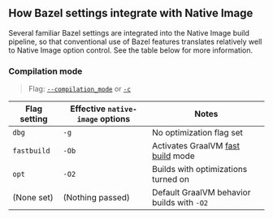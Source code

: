 ## How Bazel settings integrate with Native Image

Several familiar Bazel settings are integrated into the Native Image build pipeline, so that conventional use of Bazel
features translates relatively well to Native Image option control. See the table below for more information.

### Compilation mode

> Flag: [`--compilation_mode`][1] or [`-c`][1]

| **Flag setting** | **Effective `native-image` options** | **Notes**                                  |
| ---------------- | ------------------------------------ | ------------------------------------------ |
| `dbg`            | `-g`                                 | No optimization flag set                   |
| `fastbuild`      | `-Ob`                                | Activates GraalVM [fast build][2] mode     |
| `opt`            | `-O2`                                | Builds with optimizations turned on        |
| (None set)       | (Nothing passed)                     | Default GraalVM behavior builds with `-O2` |

[1]: https://bazel.build/docs/user-manual#compilation-mode
[2]: https://www.graalvm.org/latest/reference-manual/native-image/overview/BuildOutput/#build-stages
